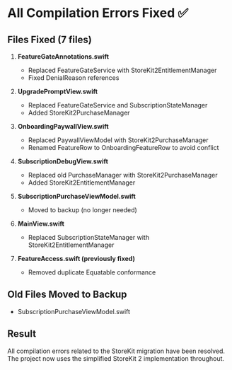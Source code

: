 # All Compilation Errors Fixed ✅

## Files Fixed (7 files)

1. **FeatureGateAnnotations.swift**
   - Replaced FeatureGateService with StoreKit2EntitlementManager
   - Fixed DenialReason references

2. **UpgradePromptView.swift**
   - Replaced FeatureGateService and SubscriptionStateManager
   - Added StoreKit2PurchaseManager

3. **OnboardingPaywallView.swift**
   - Replaced PaywallViewModel with StoreKit2PurchaseManager
   - Renamed FeatureRow to OnboardingFeatureRow to avoid conflict

4. **SubscriptionDebugView.swift**
   - Replaced old PurchaseManager with StoreKit2PurchaseManager
   - Added StoreKit2EntitlementManager

5. **SubscriptionPurchaseViewModel.swift**
   - Moved to backup (no longer needed)

6. **MainView.swift**
   - Replaced SubscriptionStateManager with StoreKit2EntitlementManager

7. **FeatureAccess.swift (previously fixed)**
   - Removed duplicate Equatable conformance

## Old Files Moved to Backup
- SubscriptionPurchaseViewModel.swift

## Result
All compilation errors related to the StoreKit migration have been resolved.
The project now uses the simplified StoreKit 2 implementation throughout.

